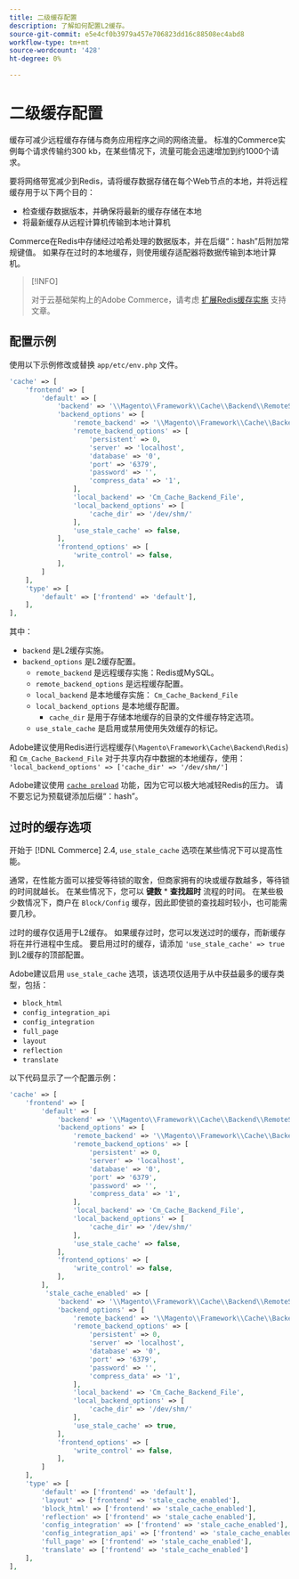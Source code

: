 ```yaml
---
title: 二级缓存配置
description: 了解如何配置L2缓存。
source-git-commit: e5e4cf0b3979a457e706823dd16c88508ec4abd8
workflow-type: tm+mt
source-wordcount: '428'
ht-degree: 0%

---
```


# 二级缓存配置

缓存可减少远程缓存存储与商务应用程序之间的网络流量。 标准的Commerce实例每个请求传输约300 kb，在某些情况下，流量可能会迅速增加到约1000个请求。

要将网络带宽减少到Redis，请将缓存数据存储在每个Web节点的本地，并将远程缓存用于以下两个目的：

- 检查缓存数据版本，并确保将最新的缓存存储在本地
- 将最新缓存从远程计算机传输到本地计算机

Commerce在Redis中存储经过哈希处理的数据版本，并在后缀“：hash”后附加常规键值。 如果存在过时的本地缓存，则使用缓存适配器将数据传输到本地计算机。

>[!INFO]
>
>对于云基础架构上的Adobe Commerce，请考虑 [扩展Redis缓存实施](https://support.magento.com/hc/en-us/articles/360049292532) 支持文章。

## 配置示例

使用以下示例修改或替换 `app/etc/env.php` 文件。

```php
'cache' => [
    'frontend' => [
        'default' => [
            'backend' => '\\Magento\\Framework\\Cache\\Backend\\RemoteSynchronizedCache',
            'backend_options' => [
                'remote_backend' => '\\Magento\\Framework\\Cache\\Backend\\Redis',
                'remote_backend_options' => [
                    'persistent' => 0,
                    'server' => 'localhost',
                    'database' => '0',
                    'port' => '6379',
                    'password' => '',
                    'compress_data' => '1',
                ],
                'local_backend' => 'Cm_Cache_Backend_File',
                'local_backend_options' => [
                    'cache_dir' => '/dev/shm/'
                ],
                'use_stale_cache' => false,
            ],
            'frontend_options' => [
                'write_control' => false,
            ],
        ]
    ],
    'type' => [
        'default' => ['frontend' => 'default'],
    ],
],
```

其中：

- `backend` 是L2缓存实施。
- `backend_options` 是L2缓存配置。
   - `remote_backend` 是远程缓存实施：Redis或MySQL。
   - `remote_backend_options` 是远程缓存配置。
   - `local_backend` 是本地缓存实施： `Cm_Cache_Backend_File`
   - `local_backend_options` 是本地缓存配置。
      - `cache_dir` 是用于存储本地缓存的目录的文件缓存特定选项。
   - `use_stale_cache` 是启用或禁用使用失效缓存的标记。

Adobe建议使用Redis进行远程缓存(`\Magento\Framework\Cache\Backend\Redis`)和 `Cm_Cache_Backend_File` 对于共享内存中数据的本地缓存，使用： `'local_backend_options' => ['cache_dir' => '/dev/shm/']`

Adobe建议使用 [`cache preload`](redis-pg-cache.md#redis-preload-feature) 功能，因为它可以极大地减轻Redis的压力。 请不要忘记为预载键添加后缀“：hash”。

## 过时的缓存选项

开始于 [!DNL Commerce] 2.4, `use_stale_cache` 选项在某些情况下可以提高性能。

通常，在性能方面可以接受等待锁的取舍，但商家拥有的块或缓存数越多，等待锁的时间就越长。 在某些情况下，您可以 **键数** \* **查找超时** 流程的时间。 在某些极少数情况下，商户在 `Block/Config` 缓存，因此即使锁的查找超时较小，也可能需要几秒。

过时的缓存仅适用于L2缓存。 如果缓存过时，您可以发送过时的缓存，而新缓存将在并行进程中生成。 要启用过时的缓存，请添加 `'use_stale_cache' => true` 到L2缓存的顶部配置。

Adobe建议启用 `use_stale_cache` 选项，该选项仅适用于从中获益最多的缓存类型，包括：

- `block_html`
- `config_integration_api`
- `config_integration`
- `full_page`
- `layout`
- `reflection`
- `translate`

以下代码显示了一个配置示例：

```php
'cache' => [
    'frontend' => [
        'default' => [
            'backend' => '\\Magento\\Framework\\Cache\\Backend\\RemoteSynchronizedCache',
            'backend_options' => [
                'remote_backend' => '\\Magento\\Framework\\Cache\\Backend\\Redis',
                'remote_backend_options' => [
                    'persistent' => 0,
                    'server' => 'localhost',
                    'database' => '0',
                    'port' => '6379',
                    'password' => '',
                    'compress_data' => '1',
                ],
                'local_backend' => 'Cm_Cache_Backend_File',
                'local_backend_options' => [
                    'cache_dir' => '/dev/shm/'
                ],
                'use_stale_cache' => false,
            ],
            'frontend_options' => [
                'write_control' => false,
            ],
        ],
         'stale_cache_enabled' => [
            'backend' => '\\Magento\\Framework\\Cache\\Backend\\RemoteSynchronizedCache',
            'backend_options' => [
                'remote_backend' => '\\Magento\\Framework\\Cache\\Backend\\Redis',
                'remote_backend_options' => [
                    'persistent' => 0,
                    'server' => 'localhost',
                    'database' => '0',
                    'port' => '6379',
                    'password' => '',
                    'compress_data' => '1',
                ],
                'local_backend' => 'Cm_Cache_Backend_File',
                'local_backend_options' => [
                    'cache_dir' => '/dev/shm/'
                ],
                'use_stale_cache' => true,
            ],
            'frontend_options' => [
                'write_control' => false,
            ],
        ]
    ],
    'type' => [
        'default' => ['frontend' => 'default'],
        'layout' => ['frontend' => 'stale_cache_enabled'],
        'block_html' => ['frontend' => 'stale_cache_enabled'],
        'reflection' => ['frontend' => 'stale_cache_enabled'],
        'config_integration' => ['frontend' => 'stale_cache_enabled'],
        'config_integration_api' => ['frontend' => 'stale_cache_enabled'],
        'full_page' => ['frontend' => 'stale_cache_enabled'],
        'translate' => ['frontend' => 'stale_cache_enabled']
    ],
],
```
